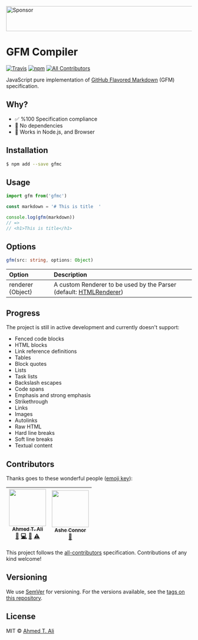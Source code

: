 <a target='_blank' rel='nofollow' href='https://app.codesponsor.io/link/yF8xMRYKxBs3t9VeMWabeRrx/ahmed-taj/gfmc'>
  <img alt='Sponsor' width='888' height='68' src='https://app.codesponsor.io/embed/yF8xMRYKxBs3t9VeMWabeRrx/ahmed-taj/gfmc.svg' />
</a>

# GFM Compiler

[![Travis](https://img.shields.io/travis/ahmed-taj/gfmc.svg)](travis-ci.org/ahmed-taj/gfmc)
[![npm](https://img.shields.io/npm/v/gfmc.svg)](https://www.npmjs.com/package/gfmc)
[![All Contributors](https://img.shields.io/badge/all_contributors-2-brightgreen.svg?style=flat-square)](#contributors)

JavaScript pure implementation of [GitHub Flavored Markdown](https://github.github.com/gfm) (GFM) specification.

## Why?

- ✅ %100 Specification compliance
- 🚫 No dependencies
- 🚀 Works in Node.js, and Browser

## Installation

```sh
$ npm add --save gfmc
```

## Usage

```javascript
import gfm from('gfmc')

const markdown = '# This is title  '

console.log(gfm(markdown))
// =>
// <h1>This is title</h1>
```

## Options

```typescript
gfm(src: string, options: Object)
```

| Option            | Description                                                                           |
| :---------------- | :------------------------------------------------------------------------------------ |
| renderer {Object} | A custom Renderer to be used by the Parser (default: [HTMLRenderer](./src/render.ts)) |

## Progress

The project is still in active development and currently doesn't support:

- Fenced code blocks
- HTML blocks
- Link reference definitions
- Tables 
- Block quotes
- Lists
- Task lists
- Backslash escapes
- Code spans
- Emphasis and strong emphasis
- Strikethrough 
- Links
- Images
- Autolinks 
- Raw HTML
- Hard line breaks
- Soft line breaks
- Textual content

## Contributors

Thanks goes to these wonderful people ([emoji key](https://github.com/kentcdodds/all-contributors#emoji-key)):

<!-- ALL-CONTRIBUTORS-LIST:START - Do not remove or modify this section -->
| [<img src="https://avatars1.githubusercontent.com/u/12673605?v=4" width="100px;"/><br /><sub>Ahmed T. Ali</sub>](https://github.com/ahmed-taj)<br />[📝](#blog-ahmed-taj "Blogposts") [💻](https://github.com/ahmed-taj/gfmc/commits?author=ahmed-taj "Code") [📖](https://github.com/ahmed-taj/gfmc/commits?author=ahmed-taj "Documentation") [⚠️](https://github.com/ahmed-taj/gfmc/commits?author=ahmed-taj "Tests") | [<img src="https://avatars1.githubusercontent.com/u/1915?v=4" width="100px;"/><br /><sub>Ashe Connor</sub>](https://kivikakk.ee)<br />[💬](#question-kivikakk "Answering Questions") |
| :---------------------------------------------------------------------------------------------------------------------------------------------------------------------------------------------------------------------------------------------------------------------------------------------------------------------------------------------------------------------------------------------------------------------: | :----------------------------------------------------------------------------------------------------------------------------------------------------------------------------------: |
<!-- ALL-CONTRIBUTORS-LIST:END -->

This project follows the [all-contributors](https://github.com/kentcdodds/all-contributors) specification. Contributions of any kind welcome!

## Versioning

We use [SemVer](http://semver.org/) for versioning. For the versions available, see the [tags on this repository](https://github.com/ahmed-taj/gfmc/releases).

## License

MIT © [Ahmed T. Ali](https://github.com/ahmed-taj)
